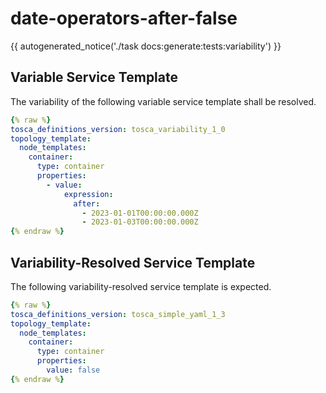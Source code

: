 # date-operators-after-false

{{ autogenerated_notice('./task docs:generate:tests:variability') }}


## Variable Service Template

The variability of the following variable service template shall be resolved.

```yaml linenums="1"
{% raw %}
tosca_definitions_version: tosca_variability_1_0
topology_template:
  node_templates:
    container:
      type: container
      properties:
        - value:
            expression:
              after:
                - 2023-01-01T00:00:00.000Z
                - 2023-01-03T00:00:00.000Z
{% endraw %}
```




## Variability-Resolved Service Template

The following variability-resolved service template is expected.

```yaml linenums="1"
{% raw %}
tosca_definitions_version: tosca_simple_yaml_1_3
topology_template:
  node_templates:
    container:
      type: container
      properties:
        value: false
{% endraw %}
```

